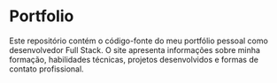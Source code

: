 # Portfolio
Este repositório contém o código-fonte do meu portfólio pessoal como desenvolvedor Full Stack. O site apresenta informações sobre minha formação, habilidades técnicas, projetos desenvolvidos e formas de contato profissional.
